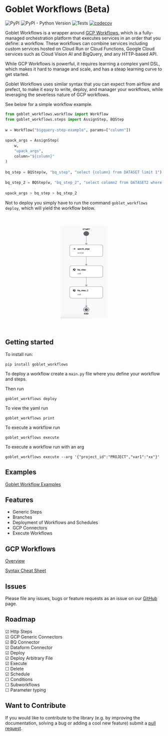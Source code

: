 # Goblet Workflows (Beta)

![PyPI](https://img.shields.io/pypi/v/goblet_workflows?color=blue&style=plastic)
![PyPI - Python Version](https://img.shields.io/pypi/pyversions/goblet_workflows?style=plastic)
![Tests](https://github.com/goblet/goblet_workflows/actions/workflows/main.yml/badge.svg)
[![codecov](https://codecov.io/gh/goblet/goblet_workflows/branch/main/graph/badge.svg?token=g8TL6Sc0P5)](https://codecov.io/gh/goblet/goblet_workflows)

Goblet Workflows is a wrapper around [GCP Workflows](https://cloud.google.com/workflows/docs/overview), which is a fully-managed orchestration platform that executes services in an order that you define: a workflow. These workflows can combine services including custom services hosted on Cloud Run or Cloud Functions, Google Cloud services such as Cloud Vision AI and BigQuery, and any HTTP-based API.

While GCP Workflows is powerful, it requires learning a complex yaml DSL, which makes it hard to manage and scale, and has a steap learning curve to get started. 

Goblet Workflows uses similar syntax that you can expect from airflow and prefect, to make it easy to write, deploy, and manager your workflows, while leveraging the severless nature of GCP workflows. 

See below for a simple workflow example. 

```python
from goblet_workflows.workflow import Workflow
from goblet_workflows.steps import AssignStep, BQStep

w = Workflow("bigquery-step-example", params=["column"])

upack_args = AssignStep(
    w,
    "upack_args",
    column="${column}"
)

bq_step = BQStep(w, "bq_step", "select {column} from DATASET limit 1")

bq_step_2 = BQStep(w, "bq_step_2", "select colomn2 from DATASET2 where column1 = {bq_step[0]} ")

upack_args > bq_step > bq_step_2
```

Not to deploy you simply have to run the command `goblet_workflows deploy`, which will yield the workflow below.

<br />
<p align="center">
<img src="examples/bigquery_steps/example_bigquery_steps.png" width="150" height="300">
</p>
<br />

## Getting started

To install run: 

`pip install goblet_workflows`

To deploy a workflow create a `main.py` file where you define your workflow and steps.

Then run 

`goblet_workflows deploy`

To view the yaml run 

`goblet_workflows print`

To execute a workflow run 

`goblet_workflows execute`

To execute a workflow run with an arg

`goblet_workflows execute --arg '{"project_id":"PROJECT","var1":"xx"}'`

## Examples

[Goblet Workflow Examples](https://github.com/goblet/goble_workflows/blob/main/examples)

## Features

* Generic Steps
* Branches
* Deployment of Workflows and Schedules
* GCP Connectors
* Execute Workflows

## GCP Workflows 

[Overview](https://cloud.google.com/workflows/docs/overview)

[Syntax Cheat Sheet](https://cloud.google.com/workflows/docs/reference/syntax/syntax-cheat-sheet)

## Issues

Please file any issues, bugs or feature requests as an issue on our [GitHub](https://github.com/goblet/goblet_workflows/issues) page.

## Roadmap

 &#9745; Http Steps \
 &#9745; GCP Generic Connectors \
 &#9745; BQ Connector \
 &#9745; Dataform Connector \
 &#9745; Deploy \
 &#9745; Deploy Arbitrary File\
 &#9745; Execute \
 &#9744; Delete \
 &#9745; Schedule \
 &#9744; Conditions \
 &#9744; Subworkflows \
 &#9744; Parameter typing


## Want to Contribute

If you would like to contribute to the library (e.g. by improving the documentation, solving a bug or adding a cool new feature) submit a [pull request](https://github.com/goblet/goblet_workflows/pulls).
